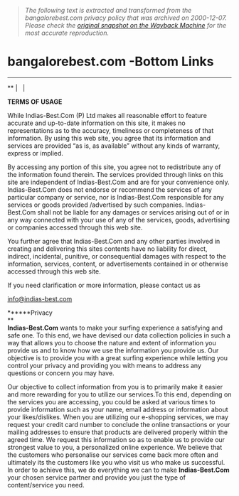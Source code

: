 > *The following text is extracted and transformed from the bangalorebest.com privacy policy that was archived on 2000-12-07. Please check the [original snapshot on the Wayback Machine](https://web.archive.org/web/20001207081200id_/http%3A//bangalorebest.com/bottomlinks1.asp%23privacy) for the most accurate reproduction.*

# bangalorebest.com -Bottom Links

** ** **  
** |   | 

**TERMS OF USAGE**  


While Indias-Best.Com (P) Ltd makes all reasonable effort to feature accurate and up-to-date information on this site, it makes no representations as to the accuracy, timeliness or completeness of that information. By using this web site, you agree that its information and services are provided “as is, as available” without any kinds of warranty, express or implied. 

By accessing any portion of this site, you agree not to redistribute any of the information found therein. The services provided through links on this site are independent of Indias-Best.Com and are for your convenience only. Indias-Best.Com does not endorse or recommend the services of any particular company or service, nor is Indias-Best.Com responsible for any services or goods provided /advertised by such companies. Indias-Best.Com shall not be liable for any damages or services arising out of or in any way connected with your use of any of the services, goods, advertising or companies accessed through this web site. 

You further agree that Indias-Best.Com and any other parties involved in creating and delivering this sites contents have no liability for direct, indirect, incidental, punitive, or consequential damages with respect to the information, services, content, or advertisements contained in or otherwise accessed through this web site. 

If you need clarification or more information, please contact us as 

[info@indias-best.com](mailto:info@indias-best.com)

******Privacy  
**  
**Indias-Best.Com** wants to make your surfing experience a satisfying and safe one. To this end, we have devised our data collection policies in such a way that allows you to choose the nature and extent of information you provide us and to know how we use the information you provide us. Our objective is to provide you with a great surfing experience while letting you control your privacy and providing you with means to address any questions or concern you may have.

Our objective to collect information from you is to primarily make it easier and more rewarding for you to utilize our services.To this end, depending on the services you are accessing, you could be asked at various times to provide information such as your name, email address or information about your likes/dislikes. When you are utilizing our e-shopping services, we may request your credit card number to conclude the online transactions or your mailing addresses to ensure that products are delivered properly within the agreed time. We request this information so as to enable us to provide our strongest value to you, a personalized online experience. We believe that the customers who personalise our services come back more often and ultimately its the customers like you who visit us who make us successful. In order to achieve this, we do everything we can to make **Indias-Best.Com** your chosen service partner and provide you just the type of content/service you need. 

